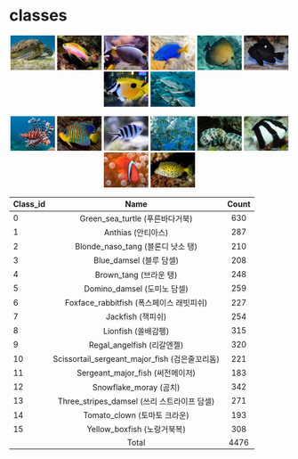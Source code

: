 # classes
<p align="center">
  <img src="/classes/0.jpg" width="80"/>
  <img src="/classes/1.jpg" width="80"/>
  <img src="/classes/2.jpg" width="80"/>
  <img src="/classes/3.jpg" width="80"/>
  <img src="/classes/4.jpg" width="80"/>
  <img src="/classes/5.jpg" width="80"/>
  <img src="/classes/6.jpg" width="80"/>
  <img src="/classes/7.jpg" width="80"/>
</p>

<p align="center">
  <img src="/classes/8.jpg" width="80"/>
  <img src="/classes/9.jpg" width="80"/>
  <img src="/classes/10.jpg" width="80"/>
  <img src="/classes/11.jpg" width="80"/>
  <img src="/classes/12.jpg" width="80"/>
  <img src="/classes/13.jpg" width="80"/>
  <img src="/classes/14.jpg" width="80"/>
  <img src="/classes/15.jpg" width="80"/>
</p>

Class_id  |                 Name                | Count |
--------- | :---------------------------------: | :----: |
0         |      Green_sea_turtle (푸른바다거북)               | 630 |
1         |      Anthias (안티아스)                        | 287 |
2         |      Blonde_naso_tang (블론디 낫소 탱)               | 210 |
3         |      Blue_damsel (블루 담셀)                    | 208 |
4         |      Brown_tang (브라운 탱)                     | 248 |
5         |      Domino_damsel (도미노 담셀)                  | 259 |
6         |      Foxface_rabbitfish (폭스페이스 래빗피쉬)             | 227 |
7         |      Jackfish (잭피쉬)                       | 254 |
8         |      Lionfish (쏠배감펭)                       | 315 |
9         |      Regal_angelfish (리갈엔젤)                | 320 |
10        |      Scissortail_sergeant_major_fish (검은줄꼬리돔)        | 221 |
11        |      Sergeant_major_fish (써전메이저)            | 183 |
12        |      Snowflake_moray (곰치)                | 342 |
13        |      Three_stripes_damsel (쓰리 스트라이프 담셀)           | 271 |
14        |      Tomato_clown (토마토 크라운)                   | 193 |
15        |      Yellow_boxfish (노랑거북복)                 | 308 |
　        |      Total                   | 4476 |
